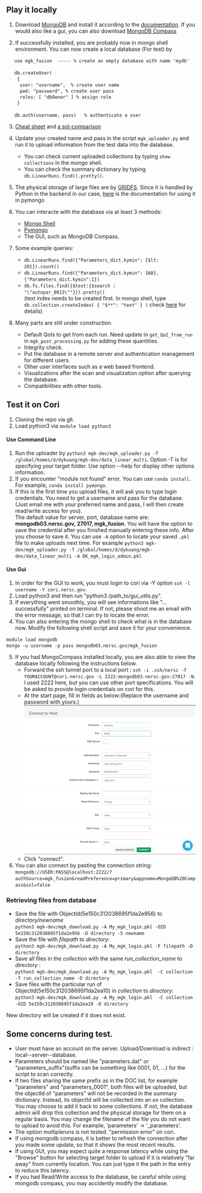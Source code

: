 ## Play it locally

1. Download [MongoDB](https://www.mongodb.com/what-is-mongodb) and install it according to the [documentation](https://docs.mongodb.com/manual/administration/install-community/). If you would also like a gui, you can also download [MongoDB Compass](https://www.mongodb.com/products/compass)

2. If successfully installed, you are probably now in mongo shell environment. You can now create a local database (For test) by   
```
   use mgk_fusion  ----- % create an empty database with name 'mydb'   

   db.createUser(   
    {   
     user: "username",  % create user name  
     pwd: "password", % create user pass  
     roles: [ "dbOwner" ] % assign role  
    }   
   
   db.auth(username, pass)   % authenticate a user    
```  

3. [Cheat sheet](https://blog.codecentric.de/files/2012/12/MongoDB-CheatSheet-v1_0.pdf) and [a sql-comparison](https://docs.mongodb.com/manual/reference/sql-comparison/ )  

4. Update your created name and pass in the script `mgk_uploader.py` and run it to upload information from the test data into the database.  
   * You can check current uploaded collections by typing `show collections` in the mongo shell.   
   * You can check the summary dictionary by typing `db.LinearRuns.find().pretty()`.

5. The physical storage of large files are by [GRIDFS](https://docs.mongodb.com/manual/core/gridfs/). Since it is handled by Python in the backend in our case, [here](https://api.mongodb.com/python/current/api/gridfs/index.html) is the documentation for using it in pymongo

6. You can interacte with the database via at least 3 methods:  
   * [Mongo Shell](https://docs.mongodb.com/manual/mongo/)  
   * [Pymongo](https://api.mongodb.com/python/current/api/index.html)  
   * The GUI, such as MongoDB Compass.  
   

7. Some example queries:  
   * `db.LinearRuns.find({"Parameters_dict.kymin": {$lt: 20}}).count()`   
   * `db.LinearRuns.find({"Parameters_dict.kymin": 160},{"Parameters_dict.kymin":1})`    
   * `db.fs.files.find({$text:{$search : "\"autopar_0013\""}}).pretty()`   
   (text index needs to be created first. In mongo shell, type `db.collection.createIndex( { "$**": "text" } )` check [here](https://docs.mongodb.com/v3.2/core/index-text/) for details) 
  
8. Many parts are still under construction.   
   * Default QoIs to get from each run.  Need update in `get_QoI_from_run` in `mgk_post_processing.py` for adding these quantities.    
   * Integrity check.  
   * Put the database in a remote server and authentication management for different users.    
   * Other user interfaces such as a web based frontend.    
   * Visualizations after the scan and visualization option after querying the database.  
   * Compatibilities with other tools.

## Test it on Cori

1. Cloning the repo via git.  
2. Load python3 via `module load python3` 

#### Use Command Line
1. Run the uploader by `python3 mgk-dev/mgk_uploader.py -T /global/homes/d/dykuang/mgk-dev/data_linear_multi`.  Option -T is for specifying your target folder. Use option --help for display other options information.  
2. If you encounter "module not found" error. You can use `conda install`. For example, `conda install pymongo`.  
3. If this is the first time you upload files, it will ask you to type login credentials. You need to get a username and pass for the database. (Just email me with your preferred name and pass, I will then create read/write access for you).  
The default value for server, port, database name are:  **mongodb03.nersc.gov, 27017, mgk_fusion**. You will have the option to save the credential after you finished manually entering these info.
After you choose to save it. You can use `-A` option to locate your saved `.pkl` file to make uploads next time. For example `python3 mgk-dev/mgk_uploader.py -T /global/homes/d/dykuang/mgk-dev/data_linear_multi -A DK_mgk_login_admin.pkl`
#### Use Gui
1. In order for the GUI to work, you must login to cori via -Y option `ssh -l username -Y cori.nersc.gov`.      
2. Load python3 and then run "python3 /path_to/gui_utils.py".    
3. If everything went smoothly, you will see informations like "... successfully" printed on terminal. If not, please shoot me an email with the error message, so that I can try to locate the error.  
4. You can also entering the mongo shell to check what is in the database now. Modify the following shell script and save it for your convenience.    
```
module load mongodb
mongo -u username -p pass mongodb03.nersc.gov/mgk_fusion
```       
5. If you had MongoCompass installed locally, you are also able to view the database locally following the instructions below.  
   * Forward the ssh tunnel port to a local port : `ssh -i .ssh/nersc -f YOURACCOUNT@cori.nersc.gov -L 2222:mongodb03.nersc.gov:27017 -N`. I used 2222 here, but you can use other port specifications.
    You will be asked to provide login credentials on cori for this.    
   * At the start page, fill in fields as below:(Replace the username and password with yours.)  
![picture](mongocompasslogin.png)     
   * Click "connect".      
6. You can also connect by pasting the connection string:  
`mongodb://USER:PASS@localhost:2222/?authSource=mgk_fusion&readPreference=primary&appname=MongoDB%20Compass&ssl=false`  
### Retrieving files from database    
* Save the file with ObjectId(5e150c312038695f1da2e956) to *directory/newname*  
`python3 mgk-dev/mgk_download.py -A My_mgk_login.pkl -OID 5e150c312038695f1da2e956 -D directory -S newname`  
* Save the file with *filepath* to *directory*:  
`python3 mgk-dev/mgk_download.py -A My_mgk_login.pkl -F filepath -D directory`    
* Save all files in the *collection* with the same *run_collection_name* to *directory* :  
`python3 mgk-dev/mgk_download.py -A My_mgk_login.pkl  -C collection -T run_collection_name -D directory`    
* Save files with the particular run of ObjectId(5e150c312038695f1da2ea10) in *collection* to *directory*:  
`python3 mgk-dev/mgk_download.py -A My_mgk_login.pkl  -C collection -OID 5e150c312038695f1da2ea10 -D directory`  

New directory will be created if it does not exist.

## Some concerns during test.
* User must have an account on the server. Upload/Download is indirect : local--server--database.  
* Parameters should be named like "parameters.dat" or "parameters_suffix"(suffix can be something like 0001, 01, ...) for the script to scan correctly.  
* If two files sharing the same prefix as in the DOC list, for example "parameters" and "parameters_0001", both files will be uploaded, but the objectId of "parameters" will not be recorded in the summary dictionary. Instead, its objectId will be
collected into an *ex* collection. You may choose to add it back to some collections. If not, the database admin will drop this collection and the physical storage for them on a regular basis. You may change the filename of the file you do not want to upload to avoid this.  For example, 'parameters' -> '_parameters'. 
* The option multipleruns is not tested. "permission error" on cori.
* If using mongodb compass, it is better to refresh the connection after you made some update, so that it shows the most recent results.  
* If using GUI, you may expect quite a response latency while using the "Browse" button for selecting target folder to upload if it is relatively "far away" from currently location. You can just type it the path in the entry to reduce this latency.  
* If you had Read/Write access to the database, be careful while using mongodb compass, you may accidently modify the database.  